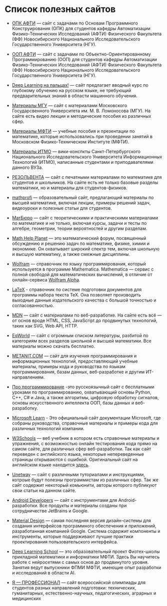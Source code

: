# Список полезных сайтов

* [ОПК АФТИ](https://opk.afti.ru/) — cайт с задачами по Основам Программного Конструирования (ОПК)
  для студентов кафедры Автоматизации Физико-Технических Исследований (АФТИ) Физического Факультета
  (ФФ) Новосибирского Национального Исследовательского Государственного Университета (НГУ).

* [ООП АФТИ](https://oop.afti.ru/) — cайт с задачами по Объектно-Ориентированному Программированию
  (ООП) для студентов кафедры Автоматизации Физико-Технических Исследований (АФТИ) Физического
  Факультета (ФФ) Новосибирского Национального Исследовательского Государственного Университета
  (НГУ).

* [Deep Learning на пальцах!](https://dlcourse.ai/) — сайт предлагает вводный курс по глубокому
  обучению на русском языке, не требующий предварительных знаний в области машинного обучения.

* [Материалы МГУ](https://teach-in.ru/) — сайт с материалами Московского Государсвенного Университета
  им. М. В. Ломоносова (МГУ). На сайте есть видео лекции и методические пособия из различных сфер.

* [Материалы МФТИ](https://resolventa.ru/uchebnie-posobiya-dlya-studentov/mfti-math-distant) — учебные
  пособия и презентации по математике, которые использовались при проведении занятий в Московском
  Физико-Техническом Институте (МФТИ).

* [Материалы ИТМО](https://neerc.ifmo.ru/wiki/) — вики-конспкты Санкт-Петербургского Национального
  Исследовательского Университета Информационных Технологий (ИТМО), написанные студентами и
  приподавателями данного ВУЗа.

* [РЕЗОЛЬВЕНТА](https://resolventa.ru/) — сайт с печатными материалами по математике для студентов и
  школьников. На сайте есть не только базовые разделы математики, но и материалы для студентов-физиков.

* [mathprofi](http://mathprofi.ru/) — образовательный сайт, предлагающий материалы по высшей математике,
  включая лекции, примеры решений задач, видеоуроки и полезные статьи для студентов.

* [МатБюро](https://www.matburo.ru/) — сайт с теоретическими и практическими материалами по математике
  и не только, включая курсы, задачи и тесты по алгебре, геометрии, теории вероятностей и другим
  разделам.

* [Math Help Planet](https://mathhelpplanet.com/) — это математический форум, посвященный обсуждению
  и решению задач по математике, физике, химии и экономике. Он охватывает широкий спектр тем, включая
  школьную и высшую математику, а также смежные дисциплины.

* [Wolfram](https://www.wolfram.com/language/fast-introduction-for-math-students/ru/) — справочник по
  языку программирования, который используется в программе Mathematica. Mathematica — сервис с полной
  свободой для математических вычислений, в отличие от онлайн-сервиса <a href="https://www.wolframalpha.com/">Wolfram Alpha</a>.

* [LaTeX](https://ru.overleaf.com/learn) - справочник по системе подготовки документов для программы
  набора текста TeX. Она позволяет производить выходные данные издательского качества с большой
  точностью и согласованностью.

* [MDN](https://developer.mozilla.org/) — сайт с материалами по веб-разработке. На сайте есть всё — от
  основ вроде HTML, CSS, JavaScript до продвинутых технологий, таких как SVG, Web API, HTTP.

* [EqWorld](https://eqworld.ipmnet.ru/) — сайт с огромным списком литературы, разбитой по категориям
  всех разделов школьной и высшей математики. Все материалы можно скачать бесплатно.

* [METANIT.COM](https://metanit.com/) — сайт для изучения программирования и информационных технологий,
  предоставляющий учебные материалы, примеры кода и руководства по языкам программирования, базам
  данных, веб-разработке и другим ИТ-направлениям.

* [Про программирование](https://proproprogs.ru/) -это русскоязычный сайт с бесплатными уроками по
  программированию, охватывающий основы Python, C++, C# и Java, а также алгоритмы, цифровую обработку
  сигналов, основы искусственного интеллекта ООП, базы данных и веб-разработку.

* [Microsoft Learn](https://learn.microsoft.com/) - Это официальный сайт документации Microsoft, где
  собраны руководства, справочные материалы и примеры кода для различных технологий компании.

* [W3Schools](https://www.schoolsw3.com/) — веб учебник в котором есть справочные материалы и упражнения,
  с возможностью онлайн тестирования кода прямо на самом сайте, для различных сфер веб-разработки. Так
  как сайт переведен с английского языка, некоторые непереведенные страницы открываются с ошибкой.
  Оригинальный сайт на английском языке находится [здесь](https://www.w3schools.com/).

* [Unetway](https://unetway.com/) — сайт с различными туториалами и инструкциями, котроые будут полезны
  программистам из различных сфер. Так же сайт содержит некоторый комьюнити, авторы которого публикуют
  свои статьи на данном сайте.

* [Android Developers](https://developer.android.com/) — сайт с инструментами для Android-разработки.
  Все продукты и материалы созданы при сотрудничестве JetBrains и Google.

* [Material Design](https://m3.material.io/) — самая последняя версия дизайн-системы для создания
  интерфейсов программного обеспечения и приложений, разработанная компанией Google. Система содержит
  компоненты и инструменты, которые поддерживают лучшие практики проектирования пользовательского
  интерфейса.

* [Deep Learning School](https://dls.samcs.ru/) — это образовательный проект Физтех-школы прикладной
  математики и информатики МФТИ. Здесь Вы научитесь работе с нейросетями с самых основ до продвинутого
  уровня. Занятия ведут выпускники ФПМИ МФТИ, имеющие опыт разработки и исследований в области AI.

* [Я — ПРОФЕССИОНАЛ](https://yandex.ru/profi/) — сайт всероссийской олимпиады для студентов разных
  направлений подготовки: технических, гуманитарных, естественно-научных, педагогических, аграрных и
  медицинских
